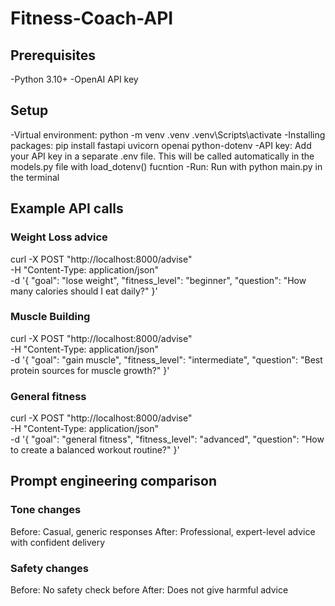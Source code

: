 # Fitness-Coach-API
## Prerequisites

-Python 3.10+
-OpenAI API key

## Setup

-Virtual environment: python -m venv .venv
.venv\Scripts\activate
-Installing packages: pip install fastapi uvicorn openai python-dotenv
-API key: Add your API key in a separate .env file. This will be called automatically in the models.py file with load_dotenv() fucntion
-Run: Run with python main.py in the terminal

## Example API calls

### Weight Loss advice
curl -X POST "http://localhost:8000/advise" \
-H "Content-Type: application/json" \
-d '{
  "goal": "lose weight",
  "fitness_level": "beginner",
  "question": "How many calories should I eat daily?"
}'

### Muscle Building
curl -X POST "http://localhost:8000/advise" \
-H "Content-Type: application/json" \
-d '{
  "goal": "gain muscle",
  "fitness_level": "intermediate",
  "question": "Best protein sources for muscle growth?"
}'

### General fitness
curl -X POST "http://localhost:8000/advise" \
-H "Content-Type: application/json" \
-d '{
  "goal": "general fitness",
  "fitness_level": "advanced",
  "question": "How to create a balanced workout routine?"
}'

## Prompt engineering comparison

### Tone changes
Before: Casual, generic responses
After: Professional, expert-level advice with confident delivery

### Safety changes
Before: No safety check before
After: Does not give harmful advice








